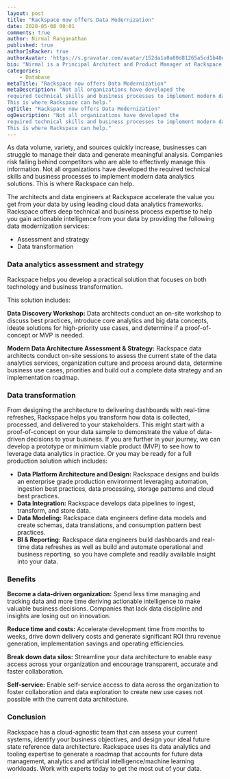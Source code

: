 ```yaml
---
layout: post
title: "Rackspace now offers Data Modernization"
date: 2020-05-08 00:01
comments: true
author: Nirmal Ranganathan
published: true
authorIsRacker: true
authorAvatar: 'https://s.gravatar.com/avatar/152da1a0a80d81265a5cd1b40e16d465'
bio: "Nirmal is a Principal Architect and Product Manager at Rackspace responsible for building Rackspace's Data Analytics and Artificial Intelligence/Machine Learning solutions as part of our Data Services portfolio. Nirmal works closely with our Alliances, Partners and Customers to create the most effective and efficient analytics and machine learning solutions to enable our customers to focus on driving a data driven culture within their organizations and become leaders in their respective segments. Prior to this, Nirmal was a consultant in our Professional Services organization and provided recommendations and solutions for a wide variety of industry verticals around large scale databases and data processing, data analytics, data warehousing in the cloud and machine learning/artificial intelligence. Nirmal has a strong background in cloud and distributed systems, having contributed to various open source projects from Cassandra to OpenStack."
categories:
    - Database
metaTitle: "Rackspace now offers Data Modernization"
metaDescription: "Not all organizations have developed the
required technical skills and business processes to implement modern data analytics solutions.
This is where Rackspace can help."
ogTitle: "Rackspace now offers Data Modernization"
ogDescription: "Not all organizations have developed the
required technical skills and business processes to implement modern data analytics solutions.
This is where Rackspace can help."
---
```


As data volume, variety, and sources quickly increase, businesses can struggle to manage
their data and generate meaningful analysis. Companies risk falling behind competitors who
are able to effectively manage this information. Not all organizations have developed the
required technical skills and business processes to implement modern data analytics solutions.
This is where Rackspace can help.

<!-- more -->

The architects and data engineers at Rackspace accelerate the value you get from your data by using
leading cloud data analytics frameworks. Rackspace offers deep technical and business process expertise
to help you gain actionable intelligence from your data by providing the following data modernization services:

- Assessment and strategy
- Data transformation


### Data analytics assessment and strategy

Rackspace helps you develop a practical solution that focuses on both technology and business transformation.

This solution includes:

**Data Discovery Workshop:** Data architects conduct an on-site workshop to discuss best practices,
introduce core analytics and big data concepts, ideate solutions for high-priority use cases, and
determine if a proof-of-concept or MVP is needed.

**Modern Data Architecture Assessment & Strategy:** Rackspace data architects conduct on-site sessions
to assess the current state of the data analytics services, organization culture and process around data,
determine business use cases, priorities and build out a complete data strategy and an implementation roadmap.


### Data transformation

From designing the architecture to delivering dashboards with real-time refreshes, Rackspace helps you
transform how data is collected, processed, and delivered to your stakeholders. This might start with
a proof-of-concept on your data sample to demonstrate the value of data-driven decisions to your business.
If you are further in your journey, we can develop a prototype or minimum viable product (MVP) to see how
to leverage data analytics in practice. Or you may be ready for a full production solution which includes:

- **Data Platform Architecture and Design:** Rackspace designs and builds an enterprise grade production
environment leveraging automation, ingestion best practices, data processing, storage patterns and cloud best practices.
- **Data Integration:** Rackspace develops data pipelines to ingest, transform, and store data.
- **Data Modeling:** Rackspace data engineers define data models and create schemas, data translations, and consumption pattern best practices.
- **BI & Reporting:** Rackspace data engineers build dashboards and real-time data refreshes as well as build and automate operational and business reporting, so you have complete and readily available insight into your data.


### Benefits

**Become a data-driven organization:** Spend less time managing and tracking data and more time deriving actionable intelligence to make valuable business decisions. Companies that lack data discipline and insights are losing out on innovation.

**Reduce time and costs:** Accelerate development time from months to weeks, drive down delivery costs and generate significant ROI thru revenue generation, implementation savings and operating efficiencies.

**Break down data silos:** Streamline your data architecture to enable easy access across your organization and encourage transparent, accurate and faster collaboration.

**Self-service:** Enable self-service access to data across the organization to foster collaboration and data exploration to create new use cases not possible with the current data architecture.


### Conclusion

Rackspace has a cloud-agnostic team that can assess your current systems, identify your business
objectives, and design your ideal future state reference data architecture. Rackspace uses its
data analytics and tooling expertise to generate a roadmap that accounts for future data management,
analytics and artificial intelligence/machine learning workloads. Work with experts today to get the most out of your data.
